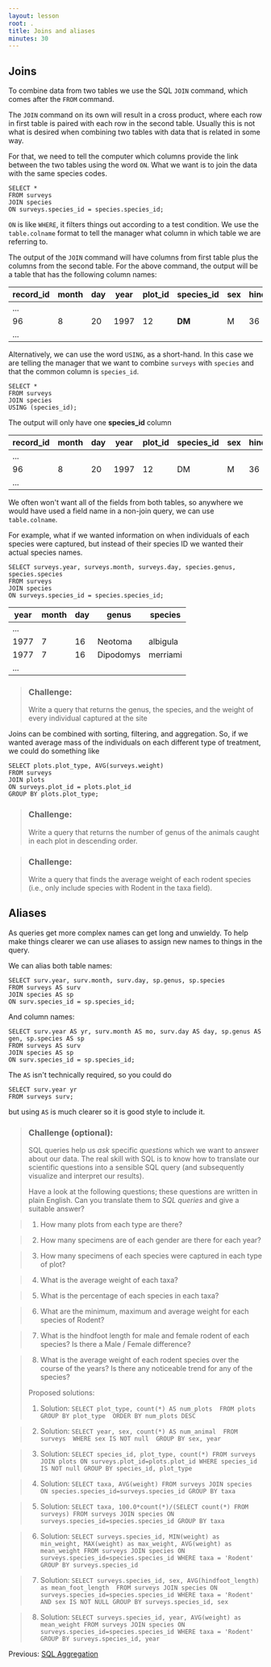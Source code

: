 ```yaml
---
layout: lesson
root: .
title: Joins and aliases
minutes: 30
---
```


## Joins

To combine data from two tables we use the SQL `JOIN` command, which comes after
the `FROM` command.

The `JOIN` command on its own will result in a cross product, where each row in
first table is paired with each row in the second table. Usually this is not
what is desired when combining two tables with data that is related in some way.

For that, we need to tell the computer which columns provide the link between the two
tables using the word `ON`.  What we want is to join the data with the same
species codes.

    SELECT *
    FROM surveys
    JOIN species
    ON surveys.species_id = species.species_id;

`ON` is like `WHERE`, it filters things out according to a test condition.  We use
the `table.colname` format to tell the manager what column in which table we are
referring to.

The output of the `JOIN` command will have columns from first table plus the
columns from the second table. For the above command, the output will be a table
that has the following column names:

| record_id | month | day | year | plot_id | species_id | sex | hindfoot_length | weight | species_id | genus | species | taxa |
|---|---|---|---|---|---|---|---|---|---|---|---|---|
| ... |||||||||||||   
| 96  | 8  | 20  | 1997  | 12  | **DM**  |  M |  36  |  41  | **DM** | Dipodomys  | merriami  | Rodent  |
| ... |||||||||||||| 

Alternatively, we can use the word `USING`, as a short-hand.  In this case we are
telling the manager that we want to combine `surveys` with `species` and that
the common column is `species_id`.

    SELECT *
    FROM surveys
    JOIN species
    USING (species_id);

The output will only have one **species_id** column

| record_id | month | day | year | plot_id | species_id | sex | hindfoot_length | weight  | genus | species | taxa |
|---|---|---|---|---|---|---|---|---|---|---|---|
| ... ||||||||||||
| 96  | 8  | 20  | 1997  | 12  | DM  |  M |  36  |  41  | Dipodomys  | merriami  | Rodent  |
| ... |||||||||||||

We often won't want all of the fields from both tables, so anywhere we would
have used a field name in a non-join query, we can use `table.colname`.

For example, what if we wanted information on when individuals of each
species were captured, but instead of their species ID we wanted their
actual species names.

    SELECT surveys.year, surveys.month, surveys.day, species.genus, species.species
    FROM surveys
    JOIN species
    ON surveys.species_id = species.species_id;

| year | month | day | genus | species |
|---|---|---|---|---|
| ... |||||
| 1977 | 7 | 16 | Neotoma | albigula|
| 1977 | 7 | 16 | Dipodomys | merriami|
|...||||||

> ### Challenge:
>
> Write a query that returns the genus, the species, and the weight
> of every individual captured at the site

Joins can be combined with sorting, filtering, and aggregation.  So, if we
wanted average mass of the individuals on each different type of treatment, we
could do something like

    SELECT plots.plot_type, AVG(surveys.weight)
    FROM surveys
    JOIN plots
    ON surveys.plot_id = plots.plot_id
    GROUP BY plots.plot_type;

> ### Challenge:
>
> Write a query that returns the number of genus of the animals caught in each plot in descending order.

> ### Challenge:
>
> Write a query that finds the average weight of each rodent species (i.e., only include species with Rodent in the taxa field).


## Aliases

As queries get more complex names can get long and unwieldy. To help make things
clearer we can use aliases to assign new names to things in the query.

We can alias both table names:

    SELECT surv.year, surv.month, surv.day, sp.genus, sp.species
    FROM surveys AS surv
    JOIN species AS sp
    ON surv.species_id = sp.species_id;

And column names:

    SELECT surv.year AS yr, surv.month AS mo, surv.day AS day, sp.genus AS gen, sp.species AS sp
    FROM surveys AS surv
    JOIN species AS sp
    ON surv.species_id = sp.species_id;

The `AS` isn't technically required, so you could do

    SELECT surv.year yr
    FROM surveys surv;

but using `AS` is much clearer so it is good style to include it.

> ### Challenge (optional):
>
> SQL queries help us *ask* specific *questions* which we want to answer about our data. The real skill with SQL is to know how to translate our scientific questions into a sensible SQL query (and subsequently visualize and interpret our results).
>
> Have a look at the following questions; these questions are written in plain English. Can you translate them to *SQL queries* and give a suitable answer?  

> 1. How many plots from each type are there?  

> 2. How many specimens are of each gender are there for each year?  

> 3. How many specimens of each species were captured in each type of plot?  

> 4. What is the average weight of each taxa?  

> 5. What is the percentage of each species in each taxa?  

> 6. What are the minimum, maximum and average weight for each species of Rodent?  

> 7. What is the hindfoot length for male and female rodent of each species? Is there a Male / Female difference?  

> 8. What is the average weight of each rodent species over the course of the years? Is there any noticeable trend for any of the species?  
>
> Proposed solutions:
>
> 1. Solution: `SELECT plot_type, count(*) AS num_plots  FROM plots  GROUP BY plot_type  ORDER BY num_plots DESC`

> 2. Solution: `SELECT year, sex, count(*) AS num_animal  FROM surveys  WHERE sex IS NOT null  GROUP BY sex, year`

> 3. Solution: `SELECT species_id, plot_type, count(*) FROM surveys JOIN plots ON surveys.plot_id=plots.plot_id WHERE species_id IS NOT null GROUP BY species_id, plot_type`

> 4. Solution: `SELECT taxa, AVG(weight) FROM surveys JOIN species ON species.species_id=surveys.species_id GROUP BY taxa`

> 5. Solution: `SELECT taxa, 100.0*count(*)/(SELECT count(*) FROM surveys) FROM surveys JOIN species ON surveys.species_id=species.species_id GROUP BY taxa`

> 6. Solution: `SELECT surveys.species_id, MIN(weight) as min_weight, MAX(weight) as max_weight, AVG(weight) as mean_weight FROM surveys JOIN species ON surveys.species_id=species.species_id WHERE taxa = 'Rodent' GROUP BY surveys.species_id`

> 7. Solution: `SELECT surveys.species_id, sex, AVG(hindfoot_length) as mean_foot_length  FROM surveys JOIN species ON surveys.species_id=species.species_id WHERE taxa = 'Rodent' AND sex IS NOT NULL GROUP BY surveys.species_id, sex`

> 8. Solution: `SELECT surveys.species_id, year, AVG(weight) as mean_weight FROM surveys JOIN species ON surveys.species_id=species.species_id WHERE taxa = 'Rodent' GROUP BY surveys.species_id, year`


Previous: [SQL Aggregation](02-sql-aggregation.html)

